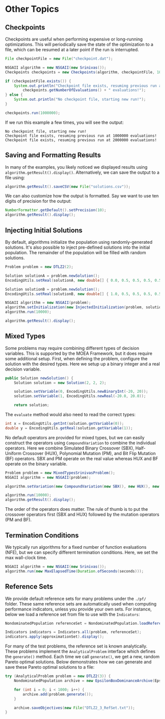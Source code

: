 # Other Topics

## Checkpoints

Checkpoints are useful when performing expensive or long-running optimizations.  This will periodically save
the state of the optimization to a file, which can be resumed at a later point if the run is interrupted.

<!-- java:examples/org/moeaframework/examples/misc/CheckpointExample.java [37:49] -->

```java
File checkpointFile = new File("checkpoint.dat");

NSGAII algorithm = new NSGAII(new Srinivas());
Checkpoints checkpoints = new Checkpoints(algorithm, checkpointFile, 1000);

if (checkpointFile.exists()) {
    System.out.println("Checkpoint file exists, resuming previous run at " +
        checkpoints.getNumberOfEvaluations() + " evaluations!");
} else {
    System.out.println("No checkpoint file, starting new run!");
}

checkpoints.run(1000000);
```

If we run this example a few times, you will see the output:

```
No checkpoint file, starting new run!
Checkpoint file exists, resuming previous run at 1000000 evaluations!
Checkpoint file exists, resuming previous run at 2000000 evaluations!
```

## Saving and Formatting Results

In many of the examples, you likely noticed we displayed results using `algorithm.getResult().display()`.
Alternatively, we can save the output to a file using:

<!-- java:examples/org/moeaframework/examples/misc/SaveAndFormatResultsExample.java [40:40] -->

```java
algorithm.getResult().saveCSV(new File("solutions.csv"));
```

We can also customize how the output is formatted.  Say we want to use ten digits of precision
for the output:

<!-- java:examples/org/moeaframework/examples/misc/SaveAndFormatResultsExample.java [42:44] -->

```java
NumberFormatter.getDefault().setPrecision(10);
algorithm.getResult().display();
```

## Injecting Initial Solutions

By default, algorithms initialize the population using randomly-generated solutions.  It's also possible to inject
pre-defined solutions into the initial population.  The remainder of the population will be filled with random
solutions.

<!-- java:examples/org/moeaframework/examples/misc/InjectSolutionsExample.java [34:46] -->

```java
Problem problem = new DTLZ2(2);

Solution solutionA = problem.newSolution();
EncodingUtils.setReal(solutionA, new double[] { 0.0, 0.5, 0.5, 0.5, 0.5, 0.5, 0.5, 0.5, 0.5, 0.5, 0.5 });

Solution solutionB = problem.newSolution();
EncodingUtils.setReal(solutionB, new double[] { 1.0, 0.5, 0.5, 0.5, 0.5, 0.5, 0.5, 0.5, 0.5, 0.5, 0.5 });

NSGAII algorithm = new NSGAII(problem);
algorithm.setInitialization(new InjectedInitialization(problem, solutionA, solutionB));
algorithm.run(10000);

algorithm.getResult().display();
```

## Mixed Types

Some problems may require combining different types of decision variables.  This is supported by the MOEA Framework,
but it does require some additional setup.  First, when defining the problem, configure the solution with the desired
types.  Here we setup up a binary integer and a real decision variable.

<!-- java:examples/org/moeaframework/examples/misc/MixedTypesExample.java [62:68] -->

```java
public Solution newSolution() {
    Solution solution = new Solution(2, 2, 2);

    solution.setVariable(0, EncodingUtils.newBinaryInt(-20, 20));
    solution.setVariable(1, EncodingUtils.newReal(-20.0, 20.0));

    return solution;
```

The `evaluate` method would also need to read the correct types:

<!-- java:examples/org/moeaframework/examples/misc/MixedTypesExample.java [48:49] -->

```java
int x = EncodingUtils.getInt(solution.getVariable(0));
double y = EncodingUtils.getReal(solution.getVariable(1));
```

No default operators are provided for mixed types, but we can easily construct the operators using
`CompoundVariation` to combine the individual operators.  Here we combine Simulated Binary Crossover (SBX),
Half-Uniform Crossover (HUX), Polynomial Mutation (PM), and Bit Flip Mutation (BF) operators.  SBX and PM operate on
the real value whereas HUX and BF operate on the binary variable.

<!-- java:examples/org/moeaframework/examples/misc/MixedTypesExample.java [74:80] -->

```java
Problem problem = new MixedTypesSrinivasProblem();
NSGAII algorithm = new NSGAII(problem);

algorithm.setVariation(new CompoundVariation(new SBX(), new HUX(), new PM(), new BitFlip()));

algorithm.run(10000);
algorithm.getResult().display();
```

The order of the operators does matter.  The rule of thumb is to put the crossover operators first (SBX and HUX)
followed by the mutation operators (PM and BF).

## Termination Conditions

We typically run algorithms for a fixed number of function evaluations (NFE), but we can specify different termination
conditions.  Here, we set the max wall-clock time.

<!-- java:examples/org/moeaframework/examples/misc/MaxTimeTerminationExample.java [35:36] -->

```java
NSGAII algorithm = new NSGAII(new Srinivas());
algorithm.run(new MaxElapsedTime(Duration.ofSeconds(seconds)));
```

## Reference Sets

We provide default reference sets for many problems under the `./pf/` folder.  These same reference sets are
automatically used when computing performance indicators, unless you provide your own sets.  For instance, below
we load a reference set from file to use with the `Indicators`:

<!-- java:examples/Example2.java [44:47] -->

```java
NondominatedPopulation referenceSet = NondominatedPopulation.loadReferenceSet("pf/DTLZ2.2D.pf");

Indicators indicators = Indicators.all(problem, referenceSet);
indicators.apply(approximationSet).display();
```

For many of the test problems, the reference set is known analytically.  These problems implement the
`AnalyticalProblem` interface which defines the `generate()` method.  Each time we call `generate()`, we get
a new, random Pareto optimal solutions.  Below demonstrates how we can generate and save these Pareto optimal solutions
to a file:

<!-- java:examples/org/moeaframework/examples/misc/GenerateReferenceSetExample.java [36:44] -->

```java
try (AnalyticalProblem problem = new DTLZ2(3)) {
    NondominatedPopulation archive = new EpsilonBoxDominanceArchive(Epsilons.of(0.01));

    for (int i = 0; i < 1000; i++) {
        archive.add(problem.generate());
    }

    archive.saveObjectives(new File("DTLZ2_3_RefSet.txt"));
}
```
